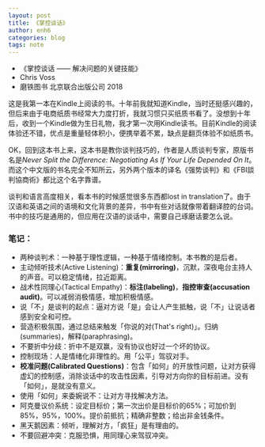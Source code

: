 ```yaml
---
layout: post
title: 《掌控谈话》
author: enh6
categories: blog
tags: note
---
```


- 《掌控谈话 —— 解决问题的关键技能》
- Chris Voss
- 磨铁图书 北京联合出版公司 2018

这是我第一本在Kindle上阅读的书。十年前我就知道Kindle，当时还挺感兴趣的，但后来由于电商纸质书经常大力度打折，我就习惯只买纸质书看了。没想到十年后，收到一个Kindle做为生日礼物，我才第一次用Kindle读书。目前Kindle的阅读体验还不错，优点是重量轻体积小，便携举着不累，缺点是翻页体验不如纸质书。

OK，回到这本书上来，这本书是教你谈判技巧的，作者是人质谈判专家，原版书名是*Never Split the Difference: Negotiating As If Your Life Depended On It*。而这个中文版的书名完全不知所云，另外两个版本的译名《强势谈判》和《FBI談判協商術》都比这个名字靠谱。

谈判和语言高度相关，看本书的时候感觉很多东西都lost in translation了。由于汉语和英语之间的语境和文化背景的差异，书中有些对话就像带着翻译腔的台词。书中的技巧是通用的，但应用在汉语的谈话中，需要自己琢磨话要怎么说。

### 笔记：

- 两种谈判术：一种基于理性逻辑，一种基于情绪控制。本书教的是后者。
- 主动倾听技术(Active Listening)：**重复(mirroring)**，沉默，深夜电台主持人的声音。可以稳定情绪，拉近距离。
- 战术性同理心(Tactical Empathy)：**标注(labeling)**，**指控审查(accusation audit)**。可以减弱消极情感，增加积极情感。
- 说「不」是谈判的起点：逼对方说「是」会让人产生抵触，说「不」让说话者感到安全和可控。
- 营造积极氛围，通过总结来触发「你说的对(That's right)」。归纳(summaries)，解释(paraphrasing)。
- 不要折中分歧：折中不是双赢，没有协议也好过一个坏的协议。
- 控制现场：人是情绪化非理性的。用「公平」驾驭对手。
- **校准问题(Calibrated Questions)**：包含「如何」的开放性问题，让对方获得虚幻的控制感，消除谈话中的攻击性因素，引导对方向你的目标前进。没有「如何」，是就没有意义。
- 使用「如何」来委婉说不：让对方寻找解决方法。
- 阿克曼议价系统：设定目标价；第一次出价是目标价的65%；可加价到85%，95%，100%。提价前抵抗；精确非整数；给出非金钱条件。
- 黑天鹅因素：倾听，理解对方，「疯狂」是有理由的。
- 不要回避冲突：克服恐惧，用同理心来驾驭冲突。
